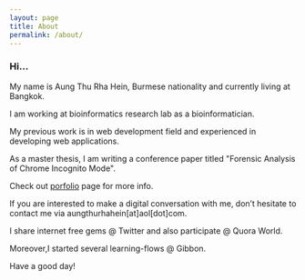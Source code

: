 ```yaml
---
layout: page
title: About
permalink: /about/
---
```


### Hi…

My name is Aung Thu Rha Hein, Burmese nationality and currently living at Bangkok. 

I am working at bioinformatics research lab as a bioinformatician.

My previous work is in web development field and experienced in developing web applications.

As a master thesis, I am writing a conference paper titled "Forensic Analysis of Chrome Incognito Mode".

Check out <a href="http://aungthurhahein.github.io/me" target="_blank"> porfolio</a> page for more info.

If you are interested to make a digital conversation with me, don’t hesitate to contact me via aungthurhahein[at]aol[dot]com.

I share internet free gems @ Twitter and also participate @ Quora World. 

Moreover,I started several learning-flows @ Gibbon.

Have a good day!

